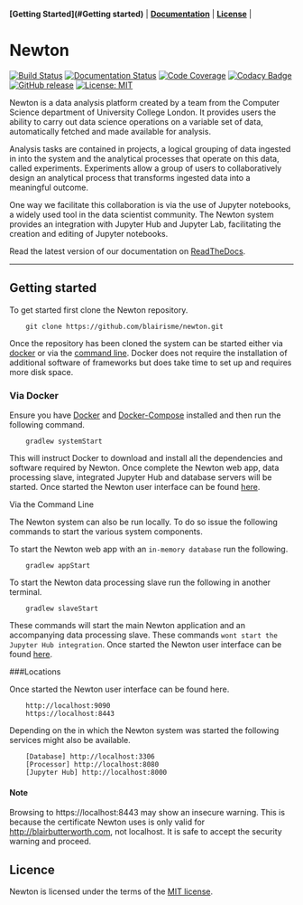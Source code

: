 **[Getting Started](#Getting started)** |
**[Documentation](https://newton.readthedocs.io/)** |
**[License](#license)** |

# Newton

[![Build Status](https://travis-ci.com/blairisme/newton.svg?branch=master)](https://travis-ci.com/blairisme/newton)
[![Documentation Status](https://readthedocs.org/projects/newton/badge/?version=latest)](https://newton.readthedocs.io/en/latest/?badge=latest)
[![Code Coverage](https://codecov.io/gh/blairisme/newton/branch/master/graph/badge.svg)](https://codecov.io/gh/blairisme/newton)
[![Codacy Badge](https://api.codacy.com/project/badge/Grade/6d4ca6c355fc4a82aa773e7b5cf96585)](https://www.codacy.com/app/blairisme/newton?utm_source=github.com&amp;utm_medium=referral&amp;utm_content=blairisme/newton&amp;utm_campaign=Badge_Grade)
[![GitHub release](https://img.shields.io/badge/release-v0.1-blue.svg)](https://github.com/blairisme/newton/releases/tag/v0.1)
[![License: MIT](https://img.shields.io/badge/license-MIT-blue.svg)](https://opensource.org/licenses/MIT)

Newton is a data analysis platform created by a team from the Computer Science
department of University College London. It provides users the ability to carry
out data science operations on a variable set of data, automatically fetched and
made available for analysis.

Analysis tasks are contained in projects, a logical grouping of data ingested in
into the system and the analytical processes that operate on this data, called
experiments. Experiments allow a group of users to collaboratively design an
analytical process that transforms ingested data into a meaningful outcome.

One way we facilitate this collaboration is via the use of Jupyter notebooks, a
widely used tool in the data scientist community. The Newton system provides an
integration with Jupyter Hub and Jupyter Lab, facilitating the creation and
editing of Jupyter notebooks.


Read the latest version of our documentation on
[ReadTheDocs](https://newton.readthedocs.io/en/latest/).

---

## Getting started

To get started first clone the Newton repository.

```
    git clone https://github.com/blairisme/newton.git
```

Once the repository has been cloned the system can be started either via
[docker](#via-docker) or via the [command line](#via-command). Docker does not
require the installation of additional software of frameworks but does take time
to set up and requires more disk space.

<a name="via-docker"></a>

### Via Docker

Ensure you have [Docker](https://www.docker.com/) and
[Docker-Compose](https://docs.docker.com/compose/) installed and then run the
following command.

```
    gradlew systemStart
```

This will instruct Docker to download and install all the dependencies and
software required by Newton. Once complete the Newton web app, data processing
slave, integrated Jupyter Hub and database servers will be started. Once started
the Newton user interface can be found [here](#via-location).

<a name="via-command"></a>

Via the Command Line

The Newton system can also be run locally. To do so issue the following commands
to start the various system components.

To start the Newton web app with an ``in-memory database`` run the following.

```
    gradlew appStart
```

To start the Newton data processing slave run the following in another terminal.

```
    gradlew slaveStart
```

These commands will start the main Newton application and an accompanying data
processing slave. These commands ``wont start the Jupyter Hub integration``.
Once started the Newton user interface can be found [here](#via-location).

<a name="via-location"></a>

###Locations

Once started the Newton user interface can be found here.

```
    http://localhost:9090
    https://localhost:8443
```

Depending on the in which the Newton system was started the following services
might also be available.

```
    [Database] http://localhost:3306
    [Processor] http://localhost:8080
    [Jupyter Hub] http://localhost:8000
```

#### Note

Browsing to https://localhost:8443 may show an insecure warning. This is because
the certificate Newton uses is only valid for http://blairbutterworth.com, not
localhost. It is safe to accept the security warning and proceed.

## Licence

Newton is licensed under the terms of the
[MIT license](https://github.com/blairisme/newton/blob/master/LICENSE).

